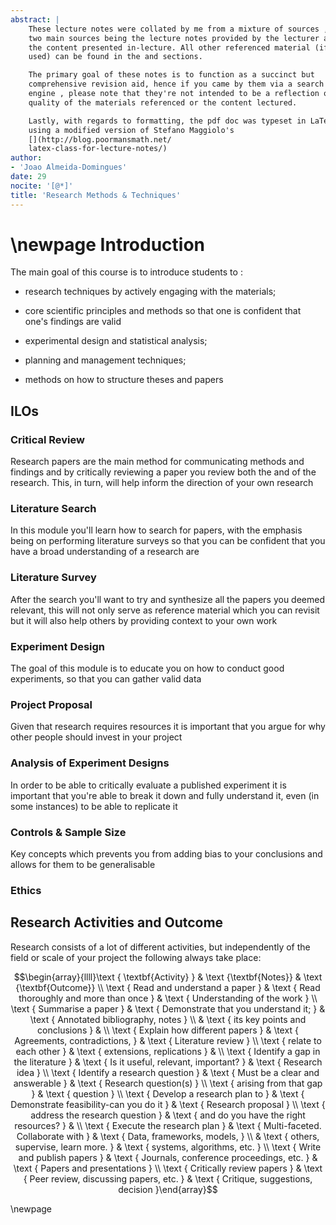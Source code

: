 ```yaml
---
abstract: |
    These lecture notes were collated by me from a mixture of sources , the
    two main sources being the lecture notes provided by the lecturer and
    the content presented in-lecture. All other referenced material (if
    used) can be found in the and sections.

    The primary goal of these notes is to function as a succinct but
    comprehensive revision aid, hence if you came by them via a search
    engine , please note that they're not intended to be a reflection of the
    quality of the materials referenced or the content lectured.

    Lastly, with regards to formatting, the pdf doc was typeset in LaTeX,
    using a modified version of Stefano Maggiolo's
    [](http://blog.poormansmath.net/
    latex-class-for-lecture-notes/)
author:
- 'Joao Almeida-Domingues'
date: 29
nocite: '[@*]'
title: 'Research Methods & Techniques'
---
```


\newpage
Introduction
============

The main goal of this course is to introduce students to :

-   research techniques by actively engaging with the materials;

-   core scientific principles and methods so that one is confident that
    one's findings are valid

-   experimental design and statistical analysis;

-   planning and management techniques;

-   methods on how to structure theses and papers

ILOs
----

### Critical Review

Research papers are the main method for communicating methods and
findings and by critically reviewing a paper you review both the and of
the research. This, in turn, will help inform the direction of your own
research

### Literature Search

In this module you'll learn how to search for papers, with the emphasis
being on performing literature surveys so that you can be confident that
you have a broad understanding of a research are

### Literature Survey

After the search you'll want to try and synthesize all the papers you
deemed relevant, this will not only serve as reference material which
you can revisit but it will also help others by providing context to
your own work

### Experiment Design

The goal of this module is to educate you on how to conduct good
experiments, so that you can gather valid data

### Project Proposal

Given that research requires resources it is important that you argue
for why other people should invest in your project

### Analysis of Experiment Designs

In order to be able to critically evaluate a published experiment it is
important that you're able to break it down and fully understand it,
even (in some instances) to be able to replicate it

### Controls & Sample Size

Key concepts which prevents you from adding bias to your conclusions and
allows for them to be generalisable

### Ethics

Research Activities and Outcome
-------------------------------

Research consists of a lot of different activities, but independently of
the field or scale of your project the following always take place:

$$\begin{array}{llll}\text { \textbf{Activity} } & \text {\textbf{Notes}} & \text
{\textbf{Outcome}} \\ \text { Read
and understand a paper } & \text { Read thoroughly and more than once } & \text { Understanding of
the work } \\ \text { Summarise a paper } & \text { Demonstrate that you understand it; } & \text {
Annotated bibliography, notes } \\ & \text { its key points and conclusions } & \\ \text { Explain
how different papers } & \text { Agreements, contradictions, } & \text { Literature review } \\
\text { relate to each other } & \text { extensions, replications } & \\ \text { Identify a gap in
the literature } & \text { Is it useful, relevant, important? } & \text { Research idea } \\ \text {
Identify a research question } & \text { Must be a clear and answerable } & \text { Research
question(s) } \\ \text { arising from that gap } & \text { question } \\ \text { Develop a research
plan to } & \text { Demonstrate feasibility-can you do it } & \text { Research proposal } \\ \text {
address the research question } & \text { and do you have the right resources? } & \\ \text {
Execute the research plan } & \text { Multi-faceted. Collaborate with } & \text { Data, frameworks,
models, } \\ & \text { others, supervise, learn more. } & \text { systems, algorithms, etc. } \\
\text { Write and publish papers } & \text { Journals, conference proceedings, etc. } & \text {
Papers and presentations } \\ \text { Critically review papers } & \text { Peer review, discussing
papers, etc. } & \text { Critique, suggestions, decision }\end{array}$$

\newpage
